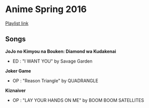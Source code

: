 # Anime Spring 2016

[Playlist link](https://open.spotify.com/user/fz230568w0ccmom2dg3zvxq1h/playlist/0f3DlkFQ3xYT6gf1sQnMH0?si=sqly1d9xQL22BtSW0QNQfA)

## Songs

**JoJo no Kimyou na Bouken: Diamond wa Kudakenai**
* ED : "I WANT YOU" by Savage Garden

**Joker Game**
* OP : "Reason Triangle" by QUADRANGLE

**Kiznaiver**
* OP : "LAY YOUR HANDS ON ME" by BOOM BOOM SATELLITES



